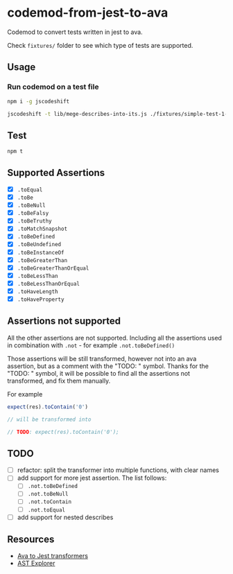 # codemod-from-jest-to-ava

Codemod to convert tests written in jest to ava.

Check `fixtures/` folder to see which type of tests are supported.

## Usage

### Run codemod on a test file

```bash
npm i -g jscodeshift

jscodeshift -t lib/mege-describes-into-its.js ./fixtures/simple-test-1-input.js -d -p
```


## Test

`npm t`

## Supported Assertions

- [X] `.toEqual`
- [X] `.toBe`
- [X] `.toBeNull`
- [X] `.toBeFalsy`
- [X] `.toBeTruthy`
- [X] `.toMatchSnapshot`
- [X] `.toBeDefined`
- [X] `.toBeUndefined`
- [X] `.toBeInstanceOf`
- [X] `.toBeGreaterThan`
- [X] `.toBeGreaterThanOrEqual`
- [X] `.toBeLessThan`
- [X] `.toBeLessThanOrEqual`
- [X] `.toHaveLength`
- [X] `.toHaveProperty`

## Assertions not supported

All the other assertions are not supported. Including all the assertions used in combination with `.not` - for example `.not.toBeDefined()`

Those assertions will be still transformed, however not into an ava assertion, but as a comment with the "TODO: " symbol. Thanks for the "TODO: " symbol, it will be possible to find all the assertions not transformed, and fix them manually.

For example

```js
expect(res).toContain('0')

// will be transformed into

// TODO: expect(res).toContain('0');
```



## TODO

- [ ] refactor: split the transformer into multiple functions, with clear names
- [ ] add support for more jest assertion. The list follows:
  - [ ] `.not.toBeDefined`
  - [ ] `.not.toBeNull`
  - [ ] `.not.toContain`
  - [ ] `.not.toEqual`
- [ ] add support for nested describes

## Resources

- [Ava to Jest transformers](https://github.com/skovhus/jest-codemods/blob/master/src/transformers/ava.js)
- [AST Explorer](https://astexplorer.net/)

